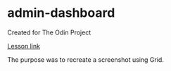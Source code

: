 # admin-dashboard
Created for The Odin Project

[Lesson  link](https://www.theodinproject.com/lessons/node-path-intermediate-html-and-css-admin-dashboard)

The purpose was to recreate a screenshot using Grid.